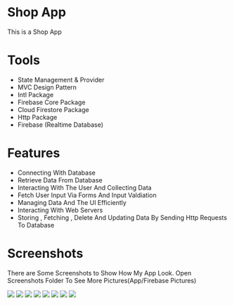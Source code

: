 # Shop App

This is a Shop App 

# Tools
- State Management & Provider
- MVC Design Pattern
- Intl Package
- Firebase Core Package
- Cloud Firestore Package
- Http Package
- Firebase (Realtime Database)

# Features
- Connecting With Database
- Retrieve Data From Database 
- Interacting With The User And Collecting Data
- Fetch User Input Via Forms And Input Valdiation
- Managing Data And The UI Efficiently
- Interacting With Web Servers
- Storing , Fetching , Delete And Updating Data By Sending Http Requests To Database

# Screenshots 
There are Some Screenshots to Show How My App Look. Open Screenshots Folder To See More Pictures(App/Firebase Pictures) 

![](Screenshots/1.png)
![](Screenshots/2.png)
![](Screenshots/3.png)
![](Screenshots/4.png)
![](Screenshots/5.png)
![](Screenshots/6.png)
![](Screenshots/7.png)
![](Screenshots/8.png)
